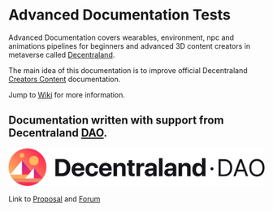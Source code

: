 # Advanced Documentation Tests
Advanced Documentation covers wearables, environment, npc and animations pipelines for beginners and advanced 3D content creators in metaverse called [Decentraland](https://decentraland.org/). 

The main idea of this documentation is to improve official Decentraland [Creators Content](https://docs.decentraland.org/creator/) documentation.

Jump to [Wiki](https://github.com/the-ankou/advanced-documentation/wiki) for more information.

## Documentation written with support from Decentraland [DAO](https://dao.decentraland.org/).

![Image](images/dao-banner.png)

Link to [Proposal](https://decentraland.org/governance/proposal/?id=6c438fbd-d6af-4437-9d34-efc6de155166) and [Forum](https://forum.decentraland.org/t/dao-5c5e3b2-advanced-documentation/21704)




